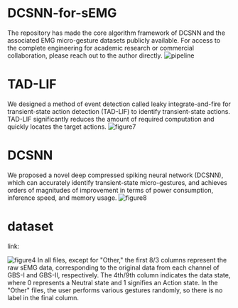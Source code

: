 # DCSNN-for-sEMG
The repository has made the core algorithm framework of DCSNN and the associated EMG micro-gesture datasets publicly available. For access to the complete engineering for academic research or commercial collaboration, please reach out to the author directly.
![pipeline](https://github.com/user-attachments/assets/e8675b0f-c16f-4b74-8b7e-db039055d892)


# TAD-LIF
We designed a method of event detection called leaky integrate-and-fire for transient-state action detection (TAD-LIF) to identify transient-state actions. TAD-LIF significantly reduces the amount of required computation and quickly locates the target actions.
![figure7](https://github.com/user-attachments/assets/1e049ba8-380d-4de7-a5a4-bf5b4ad4d4a8)


# DCSNN
We proposed a novel deep compressed spiking neural network (DCSNN), which can accurately identify transient-state micro-gestures, and achieves orders of magnitudes of improvement in terms of power consumption, inference speed, and memory usage.
![figure8](https://github.com/user-attachments/assets/787ef4b5-7d9f-4892-bea3-172a42f965fb)


# dataset
link:

![figure4](https://github.com/user-attachments/assets/d9e131bd-4988-4354-b0e9-fbf90959419e)
In all files, except for "Other," the first 8/3 columns represent the raw sEMG data, corresponding to the original data from each channel of GBS-I and GBS-II, respectively. The 4th/9th column indicates the data state, where 0 represents a Neutral state and 1 signifies an Action state.
In the "Other" files, the user performs various gestures randomly, so there is no label in the final column.
